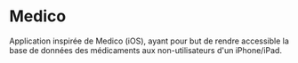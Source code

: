 # Medico
Application inspirée de Medico (iOS), ayant pour but de rendre accessible la base de données des médicaments aux non-utilisateurs d'un iPhone/iPad.
